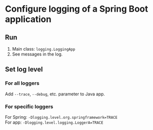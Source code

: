 # Configure logging of a Spring Boot application

## Run

1. Main class: `logging.LoggingApp`
2. See messages in the log.

## Set log level

### For all loggers

Add `--trace`, `--debug`, etc. parameter to Java app.

### For specific loggers

For Spring: `-Dlogging.level.org.springframework=TRACE`  
For app: `-Dlogging.level.logging.LoggerA=TRACE`
